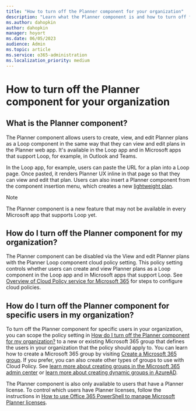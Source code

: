```yaml
---
title: "How to turn off the Planner component for your organization"
description: "Learn what the Planner component is and how to turn off for specific users, groups, or your organization in Microsoft apps that support Loop."
ms.author: dahopkin
author: dahopkin
manager: hoyort
ms.date: 06/05/2023
audience: Admin
ms.topic: article
ms.service: o365-administration
ms.localization_priority: medium
---
```


# How to turn off the Planner component for your organization

## What is the Planner component?
The Planner component allows users to create, view, and edit Planner plans as a Loop component in the same way that they can view and edit plans in the Planner web app. It's available in the Loop app and in Microsoft apps that support Loop, for example, in Outlook and Teams.

In the Loop app, for example, users can paste the URL for a plan into a Loop page. Once pasted, it renders Planner UX inline in that page so that they can view and edit that plan. Users can also insert a Planner component from the component insertion menu, which creates a new [lightweight plan](https://support.microsoft.com/office/about-plans-that-aren-t-in-groups-3208332f-14db-408d-ba2a-58eea26b19d5).

> [!NOTE]
> The Planner component is a new feature that may not be available in every Microsoft app that supports Loop yet.

## How do I turn off the Planner component for my organization?
The Planner component can be disabled via the View and edit Planner plans with the Planner Loop component cloud policy setting. This policy setting controls whether users can create and view Planner plans as a Loop component in the Loop app and in Microsoft apps that support Loop. See [Overview of Cloud Policy service for Microsoft 365](/deployoffice/admincenter/overview-cloud-policy) for steps to configure cloud policies.

## How do I turn off the Planner component for specific users in my organization?
To turn off the Planner component for specific users in your organization, you can scope the policy setting in [How do I turn off the Planner component for my organization?](#how-do-i-turn-off-the-planner-component-for-my-organization) to a new or existing Microsoft 365 group that defines the users in your organization that the policy should apply to. You can learn how to create a Microsoft 365 group by visiting [Create a Microsoft 365 group](/microsoft-365/admin/create-groups/create-groups). If you prefer, you can also create other types of groups to use with Cloud Policy. See [learn more about creating groups in the Microsoft 365 admin center](/microsoft-365/admin/email/create-edit-or-delete-a-security-group) or [learn more about creating dynamic groups in AzureAD](/azure/active-directory/external-identities/use-dynamic-groups).

The Planner component is also only available to users that have a Planner license. To control which users have Planner licenses, follow the instructions in [How to use Office 365 PowerShell to manage Microsoft Planner licenses](/office365/troubleshoot/licensing/how-to-use-office-365-powershell-to-manage-microsoft-planner-licenses).
